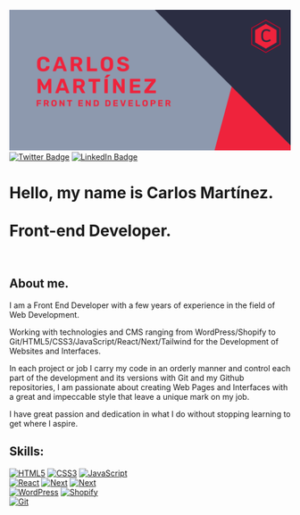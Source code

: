 [![Carlos's GitHub Banner](./assets/Banner.png)](https://github.com/carlosmrtzodev/)
[![Twitter Badge](https://img.shields.io/badge/Twitter-Profile-informational?style=flat&logo=twitter&logoColor=white&color=1CA2F1)](https://twitter.com/carlosmrtzodev)
[![LinkedIn Badge](https://img.shields.io/badge/LinkedIn-Profile-informational?style=flat&logo=linkedin&logoColor=white&color=0D76A8)](https://www.linkedin.com/in/carlosmrtzodev/)

# Hello, my name is Carlos Martínez. <br><br> Front-end Developer.

<br>

## About me.

I am a Front End Developer with a few years of experience in the field of Web Development.

Working with technologies and CMS ranging from WordPress/Shopify to Git/HTML5/CSS3/JavaScript/React/Next/Tailwind for the Development of Websites and Interfaces.

In each project or job I carry my code in an orderly manner and control each part of the development and its versions with Git and my Github repositories, I am passionate about creating Web Pages and Interfaces with a great and impeccable style that leave a unique mark on my job.

I have great passion and dedication in what I do without stopping learning to get where I aspire.

## Skills:

[![HTML5](https://img.shields.io/badge/-HTML5-red)]() [![CSS3](https://img.shields.io/badge/-CSS3-9cf)]() [![JavaScript](https://img.shields.io/badge/-JavaScript-yellow)]() <br>
[![React](https://img.shields.io/badge/-React-blue)]() [![Next](https://img.shields.io/badge/-Next-brightgreen)]() [![Next](https://img.shields.io/badge/-Tailwind%20CSS-blue)]() <br>
[![WordPress](https://img.shields.io/badge/-WordPress-informational)]() [![Shopify](https://img.shields.io/badge/-Shopify-brightgreen)]() <br>
[![Git](https://img.shields.io/badge/-Git-lightgrey)]() <br>
